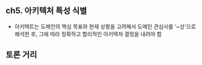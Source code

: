 ## ch5. 아키텍처 특성 식별
* 아키텍트는 도메인의 핵심 목표와 현재 상황을 고려해서 도메인 관심사를 ‘~성'으로 해석한 후, 그에 따라 정확하고 합리적인 아키텍처 결정을 내려야 함


## 토론 거리